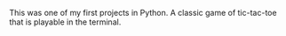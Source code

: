 This was one of my first projects in Python. A classic game of tic-tac-toe that is playable in the terminal. 

